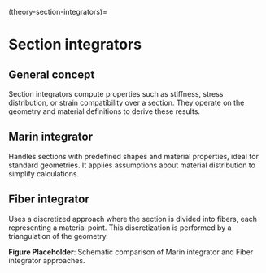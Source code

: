 (theory-section-integrators)=
# Section integrators
## General concept
Section integrators compute properties such as stiffness, stress distribution, or strain compatibility over a section. They operate on the geometry and material definitions to derive these results.

## Marin integrator
Handles sections with predefined shapes and material properties, ideal for standard geometries. It applies assumptions about material distribution to simplify calculations.

## Fiber integrator
Uses a discretized approach where the section is divided into fibers, each representing a material point. This discretization is performed by a triangulation of the geometry.

**Figure Placeholder**: Schematic comparison of Marin integrator and Fiber integrator approaches.
